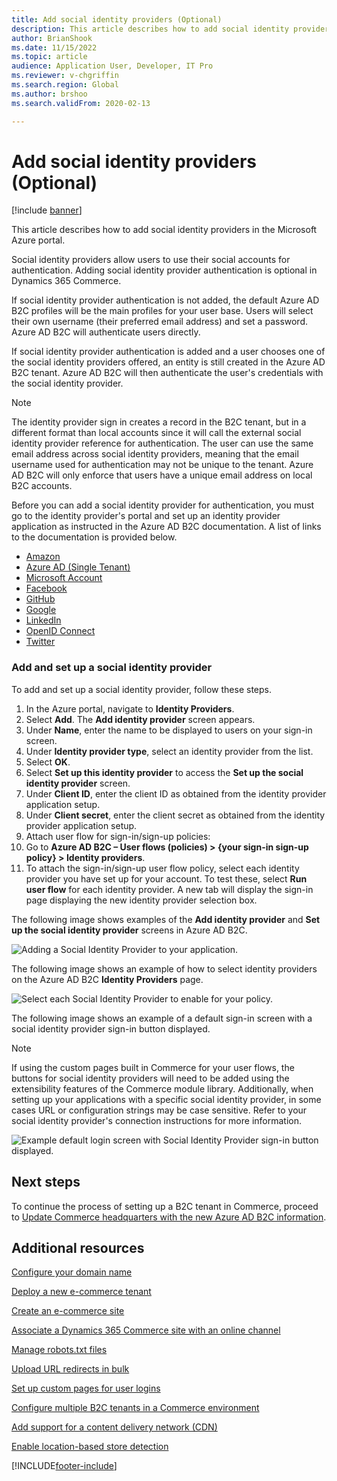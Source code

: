```yaml
---
title: Add social identity providers (Optional)
description: This article describes how to add social identity providers in the Microsoft Azure portal.
author: BrianShook
ms.date: 11/15/2022
ms.topic: article 
audience: Application User, Developer, IT Pro
ms.reviewer: v-chgriffin
ms.search.region: Global
ms.author: brshoo
ms.search.validFrom: 2020-02-13

---
```


# Add social identity providers (Optional)

[!include [banner](includes/banner.md)]

This article describes how to add social identity providers in the Microsoft Azure portal.

Social identity providers allow users to use their social accounts for authentication. Adding social identity provider authentication is optional in Dynamics 365 Commerce. 

If social identity provider authentication is not added, the default Azure AD B2C profiles will be the main profiles for your user base. Users will select their own username (their preferred email address) and set a password. Azure AD B2C will authenticate users directly. 

If social identity provider authentication is added and a user chooses one of the social identity providers offered, an entity is still created in the Azure AD B2C tenant. Azure AD B2C will then authenticate the user's credentials with the social identity provider.

> [!NOTE]
> The identity provider sign in creates a record in the B2C tenant, but in a different format than local accounts since it will call the external social identity provider reference for authentication. The user can use the same email address across social identity providers, meaning that the email username used for authentication may not be unique to the tenant. Azure AD B2C will only enforce that users have a unique email address on local B2C accounts.

Before you can add a social identity provider for authentication, you must go to the identity provider's portal and set up an identity provider application as instructed in the Azure AD B2C documentation. A list of links to the documentation is provided below.

- [Amazon](/azure/active-directory-b2c/active-directory-b2c-setup-amzn-app)
- [Azure AD (Single Tenant)](/azure/active-directory-b2c/active-directory-b2c-setup-oidc-azure-active-directory)
- [Microsoft Account](/azure/active-directory-b2c/active-directory-b2c-setup-msa-app)
- [Facebook](/azure/active-directory-b2c/active-directory-b2c-setup-fb-app)
- [GitHub](/azure/active-directory-b2c/active-directory-b2c-setup-github-app)
- [Google](/azure/active-directory-b2c/active-directory-b2c-setup-goog-app)
- [LinkedIn](/azure/active-directory-b2c/active-directory-b2c-setup-li-app)
- [OpenID Connect](/azure/active-directory-b2c/active-directory-b2c-setup-oidc-idp)
- [Twitter](/azure/active-directory-b2c/active-directory-b2c-setup-twitter-app)

### Add and set up a social identity provider

To add and set up a social identity provider, follow these steps.  

1. In the Azure portal, navigate to **Identity Providers**.
1. Select **Add**. The **Add identity provider** screen appears.
1. Under **Name**, enter the name to be displayed to users on your sign-in screen.
1. Under **Identity provider type**, select an identity provider from the list.
1. Select **OK**.
1. Select **Set up this identity provider** to access the **Set up the social identity provider** screen.
1. Under **Client ID**, enter the client ID as obtained from the identity provider application setup.
1. Under **Client secret**, enter the client secret as obtained from the identity provider application setup.
1. Attach user flow for sign-in/sign-up policies:
1. Go to **Azure AD B2C – User flows (policies) \> {your sign-in sign-up policy} \> Identity providers**.
1. To attach the sign-in/sign-up user flow policy, select each identity provider you have set up for your account. To test these, select **Run user flow** for each identity provider. A new tab will display the sign-in page displaying the new identity provider selection box.

The following image shows examples of the **Add identity provider** and **Set up the social identity provider** screens in Azure AD B2C.

![Adding a Social Identity Provider to your application.](./media/B2CImage_14.png)

The following image shows an example of how to select identity providers on the Azure AD B2C **Identity Providers** page.

![Select each Social Identity Provider to enable for your policy.](./media/B2CImage_16.png)

The following image shows an example of a default sign-in screen with a social identity provider sign-in button displayed.

> [!NOTE]
> If using the custom pages built in Commerce for your user flows, the buttons for social identity providers will need to be added using the extensibility features of the Commerce module library. Additionally, when setting up your applications with a specific social identity provider, in some cases URL or configuration strings may be case sensitive. Refer to your social identity provider's connection instructions for more information.
 
![Example default login screen with Social Identity Provider sign-in button displayed.](./media/B2CImage_17.png)

## Next steps

To continue the process of setting up a B2C tenant in Commerce, proceed to [Update Commerce headquarters with the new Azure AD B2C information](update-hq-aad-b2c-info.md).

## Additional resources

[Configure your domain name](configure-your-domain-name.md)

[Deploy a new e-commerce tenant](deploy-ecommerce-site.md)

[Create an e-commerce site](create-ecommerce-site.md)

[Associate a Dynamics 365 Commerce site with an online channel](associate-site-online-store.md)

[Manage robots.txt files](manage-robots-txt-files.md)

[Upload URL redirects in bulk](upload-bulk-redirects.md)

[Set up custom pages for user logins](custom-pages-user-logins.md)

[Configure multiple B2C tenants in a Commerce environment](configure-multi-B2C-tenants.md)

[Add support for a content delivery network (CDN)](add-cdn-support.md)

[Enable location-based store detection](enable-store-detection.md)


[!INCLUDE[footer-include](../includes/footer-banner.md)]
